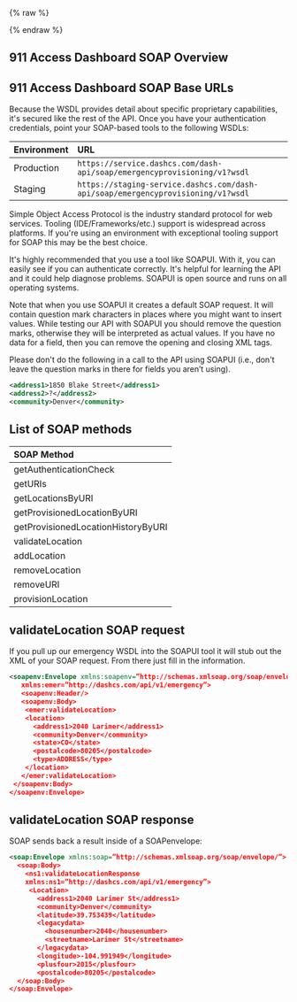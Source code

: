 {% raw %}
<section class="emergencyServicesAbout">
{% endraw %}

# 911 Access Dashboard SOAP Overview

## 911 Access Dashboard SOAP Base URLs
Because the WSDL provides detail about specific proprietary capabilities, it's secured like the rest of the API. Once you have your authentication credentials, point your SOAP-based tools to the following WSDLs:

| Environment | URL                                                                              |
|:------------|:---------------------------------------------------------------------------------|
| Production  | `https://service.dashcs.com/dash-api/soap/emergencyprovisioning/v1?wsdl`         |
| Staging     | `https://staging-service.dashcs.com/dash-api/soap/emergencyprovisioning/v1?wsdl` |

Simple Object Access Protocol is the industry standard protocol for web services. Tooling (IDE/Frameworks/etc.) support is widespread across platforms. If you're using an environment with exceptional tooling support for SOAP this may be the best choice.

It's highly recommended that you use a tool like SOAPUI. With it, you can easily see if you can authenticate correctly. It's helpful for learning the API and it could help diagnose problems. SOAPUI is open source and runs on all operating systems.

Note that when you use SOAPUI it creates a default SOAP request. It will contain question mark characters in places where you might want to insert values. While testing our API with SOAPUI you should remove the question marks, otherwise they will be interpreted as actual values. If you have no data for a field, then you can remove the opening and closing XML tags.

Please don't do the following in a call to the API using SOAPUI (i.e., don't leave the question
marks in there for fields you aren’t using).

```xml
<address1>1850 Blake Street</address1>
<address2>?</address2>
<community>Denver</community>
```

## List of SOAP methods
| SOAP Method                        |
|:-----------------------------------|
| getAuthenticationCheck             |
| getURIs                            |
| getLocationsByURI                  |
| getProvisionedLocationByURI        |
| getProvisionedLocationHistoryByURI |
| validateLocation                   |
| addLocation                        |
| removeLocation                     |
| removeURI                          |
| provisionLocation                  |


## validateLocation SOAP request
If you pull up our emergency WSDL into the SOAPUI tool it will stub out the XML of your SOAP request. From there just fill in the information.

```xml
<soapenv:Envelope xmlns:soapenv=”http://schemas.xmlsoap.org/soap/envelope/”
   xmlns:emer=”http://dashcs.com/api/v1/emergency”>
   <soapenv:Header/>
   <soapenv:Body>
    <emer:validateLocation>
    <location>
      <address1>2040 Larimer</address1>
      <community>Denver</community>
      <state>CO</state>
      <postalcode>80205</postalcode>
      <type>ADDRESS</type>
    </location>
   </emer:validateLocation>
 </soapenv:Body>
</soapenv:Envelope>
```

## validateLocation SOAP response
SOAP sends back a result inside of a SOAPenvelope:

```xml
<soap:Envelope xmlns:soap=”http://schemas.xmlsoap.org/soap/envelope/”>
  <soap:Body>
    <ns1:validateLocationResponse
    xmlns:ns1=”http://dashcs.com/api/v1/emergency”>
     <Location>
       <address1>2040 Larimer St</address1>
       <community>Denver</community>
       <latitude>39.753439</latitude>
       <legacydata>
         <housenumber>2040</housenumber>
         <streetname>Larimer St</streetname>
       </legacydata>
       <longitude>-104.991949</longitude>
       <plusfour>2015</plusfour>
       <postalcode>80205</postalcode>
  </soap:Body>
</soap:Envelope>
```
